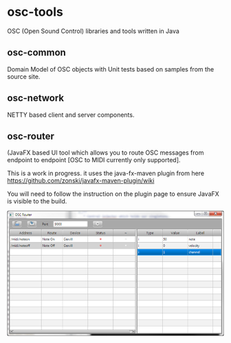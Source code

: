 osc-tools
=========

OSC (Open Sound Control) libraries and tools written in Java

osc-common 
-----------
Domain Model of OSC objects with Unit tests based on samples from the source site.

osc-network 
-----------
NETTY based client and server components.

osc-router 
-----------
(JavaFX based UI tool which allows you to route OSC messages from endpoint to endpoint [OSC to MIDI currently only supported].

This is a work in progress. it uses the java-fx-maven plugin from here https://github.com/zonski/javafx-maven-plugin/wiki

You will need to follow the instruction on the plugin page to ensure JavaFX is visible to the build.

![User interface](https://github.com/alistairrutherford/images/raw/master/oscrouterfx.png)
